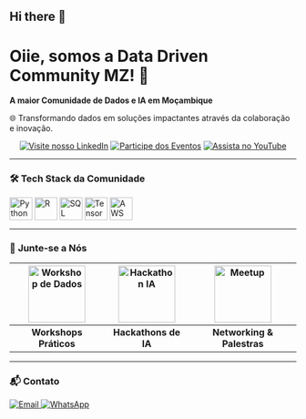 ## Hi there 👋
# Oiie, somos a Data Driven Community MZ! 👋

**A maior Comunidade de Dados e IA em Moçambique**  

🌐 Transformando dados em soluções impactantes através da colaboração e inovação.

<div align="center">

[![Visite nosso LinkedIn](https://img.shields.io/badge/-Conecte--se%20connosco-01062e?style=for-the-badge&logo=linkedin&logoColor=white)](LINK_LINKEDIN_AQUI)
[![Participe dos Eventos](https://img.shields.io/badge/Eventos-83d4ef?style=for-the-badge&logo=meetup&logoColor=01062e)](LINK_EVENTOS_AQUI)
[![Assista no YouTube](https://img.shields.io/badge/Youtube-01062e?style=for-the-badge&logo=youtube&logoColor=white)](LINK_YOUTUBE_AQUI)

</div>

---

### 🛠️ **Tech Stack da Comunidade**
<div style="display: inline_block; margin: 15px 0">
  <img align="center" alt="Python" height="40" src="https://cdn.jsdelivr.net/gh/devicons/devicon/icons/python/python-original.svg" />
  <img align="center" alt="R" height="40" src="https://cdn.jsdelivr.net/gh/devicons/devicon/icons/r/r-original.svg" />
  <img align="center" alt="SQL" height="40" src="https://cdn.jsdelivr.net/gh/devicons/devicon/icons/mysql/mysql-original.svg" />
  <img align="center" alt="TensorFlow" height="40" src="https://cdn.jsdelivr.net/gh/devicons/devicon/icons/tensorflow/tensorflow-original.svg" />
  <img align="center" alt="AWS" height="40" src="https://cdn.jsdelivr.net/gh/devicons/devicon/icons/amazonwebservices/amazonwebservices-plain-wordmark.svg" />
</div>

---

### 🌟 **Junte-se a Nós**
| [<img src="LINK_IMAGEM_EVENTO1" width="100px;" alt="Workshop de Dados"/>](LINK_EVENTO) | [<img src="LINK_IMAGEM_EVENTO2" width="100px;" alt="Hackathon IA"/>](LINK_EVENTO) | [<img src="LINK_IMAGEM_EVENTO3" width="100px;" alt="Meetup"/>](LINK_EVENTO) |
| :-------------------------------------------------------------------------------------------: | :-----------------------------------------------------------------------------------------: | :----------------------------------------------------------------------------------------: |
| **Workshops Práticos**                                                                        | **Hackathons de IA**                                                                        | **Networking & Palestras**                                                                |

---

### 📬 **Contato**
<div style="display: inline_block">
  <a href="MAILTO_AQUI">
    <img src="https://img.shields.io/badge/-Email-01062e?style=flat-square&logo=gmail&logoColor=white" alt="Email">
  </a>
  <a href="LINK_WHATSAPP">
    <img src="https://img.shields.io/badge/WhatsApp-83d4ef?style=flat-square&logo=whatsapp&logoColor=01062e" alt="WhatsApp">
  </a>
</div>
